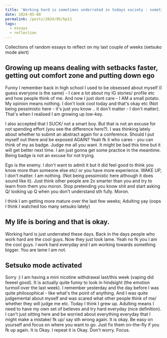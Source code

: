 ```yaml
---
title: 'Working hard is sometimes underrated in todays society : sometimes your life is boring coz you are working towards something bigger and thats okay - a random short assay'
date: 2024-05-08
permalink: /posts/2024/05/bp11
tags:
  - essays
  - reflection
---
```


Collections of random essays to reflect on my last couple of weeks (setsuko mode alert)


Growing up means dealing with setbacks faster, getting out comfort zone and putting down ego
------

Funny I remember back in high school I used to be obsessed about myself (I guess everyone is the same) - I care a lot about my IG stories/ profile etc and how people think of me. And now I just dont care - I AM a small potato. My opinion means nothing. I don't look cool today and that's okay etc (Not being pessimistic here - it's just you know .. it don't matter - I don't matter). That's when I realised I am growing up low-key.

I also accepted that I SUCK/ not a smart boy. But that is not an excuse for not spending effort (you see the difference here?). I was thinking lately about whether to submit an abstract again for a conference. Should I put myself out there and be exposed AGAIN? Yeah fk it who cares - you can think of my as badge. Judge me all you want. It might be bad this time but it will get better next time. I am just gonna get some practice in the meantime. Being badge is not an excuse for not trying. 

Ego is the enemy. I don't want to admit it but it did feel good to think you know more than someone else etc/ or you have more experience. WAKE UP, I don't matter. I am nothing. (Not being pessimistic here although it does sound like it). Just think other people are 2x smarter than you and try to learn from them you moron. Stop pretending you know shit and start asking Q/ looking up Q when you don't understand sth fully. Moron.

I think I am getting more mature over the last few weeks; Adulting yay (oops I think I watched too many setsuko lately)


My life is boring and that is okay.
------

Working hard is just underrated these days. Back in the days people who work hard are the cool guys. Now they just look lame. Yeah no fk you I am the cool guys. I work hard everyday and I am working towards something bigger. You are lame I am not.


Setsuko mode activated
------

Sorry :) I am having a mini nicotine withdrawal last/this week (vaping did feeeel good). It is actually quite funny to look in hindsight (the emotion turmoil over the last week). I remember yesterday and the day before I was quite philosophical - like what's the point of anything. And I was quite judgemental about myself and was scared what other people think of me/ whether they will judge me etc. Today I think I grew up. Adulting means I need to have my own set of believes and try hard everyday (nice definition). I can't just sitting here and be worried about everything everyday that I might make a mistake/ fk up/ say sth wrong again. It is okay. Be easy on yourself and focus on where you want to go. Just fix them on-the-fly if you fk up again. It is Okay. I repeat it is Okay. Don't worry. Focus.







